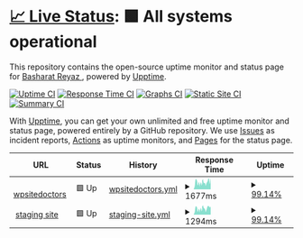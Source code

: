 # [📈 Live Status](https://demo.upptime.js.org): <!--live status--> **🟩 All systems operational**

This repository contains the open-source uptime monitor and status page for [Basharat Reyaz ](https://demo.upptime.js.org), powered by [Upptime](https://github.com/upptime/upptime).

[![Uptime CI](https://github.com/basharatreyaz/uptimebot/workflows/Uptime%20CI/badge.svg)](https://github.com/basharatreyaz/uptimebot/actions?query=workflow%3A%22Uptime+CI%22)
[![Response Time CI](https://github.com/basharatreyaz/uptimebot/workflows/Response%20Time%20CI/badge.svg)](https://github.com/basharatreyaz/uptimebot/actions?query=workflow%3A%22Response+Time+CI%22)
[![Graphs CI](https://github.com/basharatreyaz/uptimebot/workflows/Graphs%20CI/badge.svg)](https://github.com/basharatreyaz/uptimebot/actions?query=workflow%3A%22Graphs+CI%22)
[![Static Site CI](https://github.com/basharatreyaz/uptimebot/workflows/Static%20Site%20CI/badge.svg)](https://github.com/basharatreyaz/uptimebot/actions?query=workflow%3A%22Static+Site+CI%22)
[![Summary CI](https://github.com/basharatreyaz/uptimebot/workflows/Summary%20CI/badge.svg)](https://github.com/basharatreyaz/uptimebot/actions?query=workflow%3A%22Summary+CI%22)

With [Upptime](https://upptime.js.org), you can get your own unlimited and free uptime monitor and status page, powered entirely by a GitHub repository. We use [Issues](https://github.com/basharatreyaz/uptimebot/issues) as incident reports, [Actions](https://github.com/basharatreyaz/uptimebot/actions) as uptime monitors, and [Pages](https://demo.upptime.js.org) for the status page.

<!--start: status pages-->
<!-- This summary is generated by Upptime (https://github.com/upptime/upptime) -->
<!-- Do not edit this manually, your changes will be overwritten -->
<!-- prettier-ignore -->
| URL | Status | History | Response Time | Uptime |
| --- | ------ | ------- | ------------- | ------ |
| <img alt="" src="https://icons.duckduckgo.com/ip3/www.wpsitedoctors.com.ico" height="13"> [wpsitedoctors](https://www.wpsitedoctors.com/) | 🟩 Up | [wpsitedoctors.yml](https://github.com/basharatreyaz/uptimebot/commits/HEAD/history/wpsitedoctors.yml) | <details><summary><img alt="Response time graph" src="./graphs/wpsitedoctors/response-time-week.png" height="20"> 1677ms</summary><br><a href="https://basharatreyaz.github.io/uptimebot/history/wpsitedoctors"><img alt="Response time 1383" src="https://img.shields.io/endpoint?url=https%3A%2F%2Fraw.githubusercontent.com%2Fbasharatreyaz%2Fuptimebot%2FHEAD%2Fapi%2Fwpsitedoctors%2Fresponse-time.json"></a><br><a href="https://basharatreyaz.github.io/uptimebot/history/wpsitedoctors"><img alt="24-hour response time 1264" src="https://img.shields.io/endpoint?url=https%3A%2F%2Fraw.githubusercontent.com%2Fbasharatreyaz%2Fuptimebot%2FHEAD%2Fapi%2Fwpsitedoctors%2Fresponse-time-day.json"></a><br><a href="https://basharatreyaz.github.io/uptimebot/history/wpsitedoctors"><img alt="7-day response time 1677" src="https://img.shields.io/endpoint?url=https%3A%2F%2Fraw.githubusercontent.com%2Fbasharatreyaz%2Fuptimebot%2FHEAD%2Fapi%2Fwpsitedoctors%2Fresponse-time-week.json"></a><br><a href="https://basharatreyaz.github.io/uptimebot/history/wpsitedoctors"><img alt="30-day response time 922" src="https://img.shields.io/endpoint?url=https%3A%2F%2Fraw.githubusercontent.com%2Fbasharatreyaz%2Fuptimebot%2FHEAD%2Fapi%2Fwpsitedoctors%2Fresponse-time-month.json"></a><br><a href="https://basharatreyaz.github.io/uptimebot/history/wpsitedoctors"><img alt="1-year response time 1383" src="https://img.shields.io/endpoint?url=https%3A%2F%2Fraw.githubusercontent.com%2Fbasharatreyaz%2Fuptimebot%2FHEAD%2Fapi%2Fwpsitedoctors%2Fresponse-time-year.json"></a></details> | <details><summary><a href="https://basharatreyaz.github.io/uptimebot/history/wpsitedoctors">99.14%</a></summary><a href="https://basharatreyaz.github.io/uptimebot/history/wpsitedoctors"><img alt="All-time uptime 97.77%" src="https://img.shields.io/endpoint?url=https%3A%2F%2Fraw.githubusercontent.com%2Fbasharatreyaz%2Fuptimebot%2FHEAD%2Fapi%2Fwpsitedoctors%2Fuptime.json"></a><br><a href="https://basharatreyaz.github.io/uptimebot/history/wpsitedoctors"><img alt="24-hour uptime 100.00%" src="https://img.shields.io/endpoint?url=https%3A%2F%2Fraw.githubusercontent.com%2Fbasharatreyaz%2Fuptimebot%2FHEAD%2Fapi%2Fwpsitedoctors%2Fuptime-day.json"></a><br><a href="https://basharatreyaz.github.io/uptimebot/history/wpsitedoctors"><img alt="7-day uptime 99.14%" src="https://img.shields.io/endpoint?url=https%3A%2F%2Fraw.githubusercontent.com%2Fbasharatreyaz%2Fuptimebot%2FHEAD%2Fapi%2Fwpsitedoctors%2Fuptime-week.json"></a><br><a href="https://basharatreyaz.github.io/uptimebot/history/wpsitedoctors"><img alt="30-day uptime 82.92%" src="https://img.shields.io/endpoint?url=https%3A%2F%2Fraw.githubusercontent.com%2Fbasharatreyaz%2Fuptimebot%2FHEAD%2Fapi%2Fwpsitedoctors%2Fuptime-month.json"></a><br><a href="https://basharatreyaz.github.io/uptimebot/history/wpsitedoctors"><img alt="1-year uptime 97.77%" src="https://img.shields.io/endpoint?url=https%3A%2F%2Fraw.githubusercontent.com%2Fbasharatreyaz%2Fuptimebot%2FHEAD%2Fapi%2Fwpsitedoctors%2Fuptime-year.json"></a></details>
| <img alt="" src="https://icons.duckduckgo.com/ip3/sitedoctors-in.stackstaging.com.ico" height="13"> [staging site](https://sitedoctors-in.stackstaging.com/wordpress) | 🟩 Up | [staging-site.yml](https://github.com/basharatreyaz/uptimebot/commits/HEAD/history/staging-site.yml) | <details><summary><img alt="Response time graph" src="./graphs/staging-site/response-time-week.png" height="20"> 1294ms</summary><br><a href="https://basharatreyaz.github.io/uptimebot/history/staging-site"><img alt="Response time 1434" src="https://img.shields.io/endpoint?url=https%3A%2F%2Fraw.githubusercontent.com%2Fbasharatreyaz%2Fuptimebot%2FHEAD%2Fapi%2Fstaging-site%2Fresponse-time.json"></a><br><a href="https://basharatreyaz.github.io/uptimebot/history/staging-site"><img alt="24-hour response time 1529" src="https://img.shields.io/endpoint?url=https%3A%2F%2Fraw.githubusercontent.com%2Fbasharatreyaz%2Fuptimebot%2FHEAD%2Fapi%2Fstaging-site%2Fresponse-time-day.json"></a><br><a href="https://basharatreyaz.github.io/uptimebot/history/staging-site"><img alt="7-day response time 1294" src="https://img.shields.io/endpoint?url=https%3A%2F%2Fraw.githubusercontent.com%2Fbasharatreyaz%2Fuptimebot%2FHEAD%2Fapi%2Fstaging-site%2Fresponse-time-week.json"></a><br><a href="https://basharatreyaz.github.io/uptimebot/history/staging-site"><img alt="30-day response time 1410" src="https://img.shields.io/endpoint?url=https%3A%2F%2Fraw.githubusercontent.com%2Fbasharatreyaz%2Fuptimebot%2FHEAD%2Fapi%2Fstaging-site%2Fresponse-time-month.json"></a><br><a href="https://basharatreyaz.github.io/uptimebot/history/staging-site"><img alt="1-year response time 1434" src="https://img.shields.io/endpoint?url=https%3A%2F%2Fraw.githubusercontent.com%2Fbasharatreyaz%2Fuptimebot%2FHEAD%2Fapi%2Fstaging-site%2Fresponse-time-year.json"></a></details> | <details><summary><a href="https://basharatreyaz.github.io/uptimebot/history/staging-site">99.14%</a></summary><a href="https://basharatreyaz.github.io/uptimebot/history/staging-site"><img alt="All-time uptime 87.29%" src="https://img.shields.io/endpoint?url=https%3A%2F%2Fraw.githubusercontent.com%2Fbasharatreyaz%2Fuptimebot%2FHEAD%2Fapi%2Fstaging-site%2Fuptime.json"></a><br><a href="https://basharatreyaz.github.io/uptimebot/history/staging-site"><img alt="24-hour uptime 100.00%" src="https://img.shields.io/endpoint?url=https%3A%2F%2Fraw.githubusercontent.com%2Fbasharatreyaz%2Fuptimebot%2FHEAD%2Fapi%2Fstaging-site%2Fuptime-day.json"></a><br><a href="https://basharatreyaz.github.io/uptimebot/history/staging-site"><img alt="7-day uptime 99.14%" src="https://img.shields.io/endpoint?url=https%3A%2F%2Fraw.githubusercontent.com%2Fbasharatreyaz%2Fuptimebot%2FHEAD%2Fapi%2Fstaging-site%2Fuptime-week.json"></a><br><a href="https://basharatreyaz.github.io/uptimebot/history/staging-site"><img alt="30-day uptime 99.09%" src="https://img.shields.io/endpoint?url=https%3A%2F%2Fraw.githubusercontent.com%2Fbasharatreyaz%2Fuptimebot%2FHEAD%2Fapi%2Fstaging-site%2Fuptime-month.json"></a><br><a href="https://basharatreyaz.github.io/uptimebot/history/staging-site"><img alt="1-year uptime 87.29%" src="https://img.shields.io/endpoint?url=https%3A%2F%2Fraw.githubusercontent.com%2Fbasharatreyaz%2Fuptimebot%2FHEAD%2Fapi%2Fstaging-site%2Fuptime-year.json"></a></details>

<!--end: status pages-->
